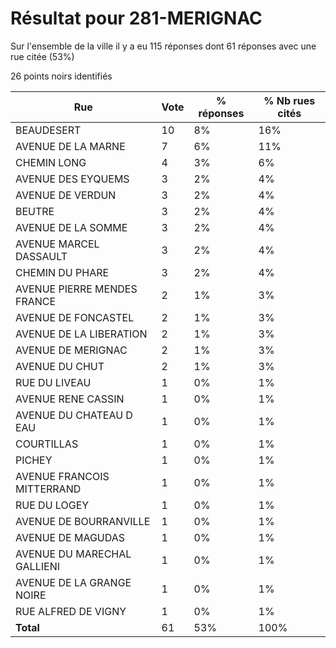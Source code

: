 # Résultat pour 281-MERIGNAC

Sur l'ensemble de la ville il y a eu 115 réponses dont 61 réponses avec une rue citée (53%)

26 points noirs identifiés

| Rue | Vote | % réponses | % Nb rues cités|
|-----|------|------------|----------------|
| BEAUDESERT | 10 | 8% | 16%|
| AVENUE DE LA MARNE | 7 | 6% | 11%|
| CHEMIN LONG | 4 | 3% | 6%|
| AVENUE DES EYQUEMS | 3 | 2% | 4%|
| AVENUE DE VERDUN | 3 | 2% | 4%|
| BEUTRE | 3 | 2% | 4%|
| AVENUE DE LA SOMME | 3 | 2% | 4%|
| AVENUE MARCEL DASSAULT | 3 | 2% | 4%|
| CHEMIN DU PHARE | 3 | 2% | 4%|
| AVENUE PIERRE MENDES FRANCE | 2 | 1% | 3%|
| AVENUE DE FONCASTEL | 2 | 1% | 3%|
| AVENUE DE LA LIBERATION | 2 | 1% | 3%|
| AVENUE DE MERIGNAC | 2 | 1% | 3%|
| AVENUE DU CHUT | 2 | 1% | 3%|
| RUE DU LIVEAU | 1 | 0% | 1%|
| AVENUE RENE CASSIN | 1 | 0% | 1%|
| AVENUE DU CHATEAU D EAU | 1 | 0% | 1%|
| COURTILLAS | 1 | 0% | 1%|
| PICHEY | 1 | 0% | 1%|
| AVENUE FRANCOIS MITTERRAND | 1 | 0% | 1%|
| RUE DU LOGEY | 1 | 0% | 1%|
| AVENUE DE BOURRANVILLE | 1 | 0% | 1%|
| AVENUE DE MAGUDAS | 1 | 0% | 1%|
| AVENUE DU MARECHAL GALLIENI | 1 | 0% | 1%|
| AVENUE DE LA GRANGE NOIRE | 1 | 0% | 1%|
| RUE ALFRED DE VIGNY | 1 | 0% | 1%|
| **Total** | 61 | 53% | 100%|
